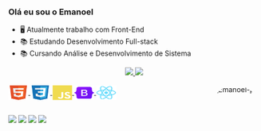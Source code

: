 ### Olá eu sou o Emanoel

- 🖥️ Atualmente trabalho com Front-End
- 📚 Estudando Desenvolvimento Full-stack
- 📚 Cursando Análise e Desenvolvimento de Sistema
<div align="center">
  <a href="https://github.com/emanoelprogbr">
  <img height="150em" src="https://github-readme-stats.vercel.app/api?username=emanoelprogbr&show_icons=true&theme=monokai&include_all_commits=true&count_private=true&"/>
  <img height="150em" src="https://github-readme-stats.vercel.app/api/top-langs/?username=emanoelprogbr&layout=compact&langs_count=7&theme=monokai"/>
</div>
<div style="display: inline_block"><br>
  <img align="center" alt="Emanoel-HTML" height="30" width="40" src="https://raw.githubusercontent.com/devicons/devicon/master/icons/html5/html5-original.svg">
  <img align="center" alt="Emanoel-CSS" height="30" width="40" src="https://raw.githubusercontent.com/devicons/devicon/master/icons/css3/css3-original.svg">
  <img align="center" alt="Emanoel-Js" height="30" width="40" src="https://raw.githubusercontent.com/devicons/devicon/master/icons/javascript/javascript-plain.svg">
  <img align="center" alt="Emanoel-Bootstrap" height="30" width="40" src="https://raw.githubusercontent.com/devicons/devicon/master/icons/bootstrap/bootstrap-original.svg">
  <img align="center" alt="Emanoel-React" height="30" width="40" src="https://raw.githubusercontent.com/devicons/devicon/master/icons/react/react-original.svg">
  <img align="right" alt="Emanoel-pic" height="170" style="border-radius:50px;" src="https://static.wikia.nocookie.net/kimetsu-no-yaiba/images/c/c2/Zenitsu_colored_body_3.png/revision/latest?cb=20200121221954?width=676&height=676">
</div>
  
  ##
  
  <div> 
  <a href="https://instagram.com/emanoelpk1" target="_blank"><img src="https://img.shields.io/badge/-Instagram-%23E4405F?style=for-the-badge&logo=instagram&logoColor=white" target="_blank"></a>
  <a href = "mailto:emanoel.ionah@gmail.com"><img src="https://img.shields.io/badge/Gmail-D14836?style=for-the-badge&logo=gmail&logoColor=white" target="_blank"></a>
  <a href="https://www.linkedin.com/in/emanoel-silva-prog/" target="_blank"><img src="https://img.shields.io/badge/-LinkedIn-%230077B5?style=for-the-badge&logo=linkedin&logoColor=white" target="_blank"></a> 
  <a href="https://twitter.com/emanoelpk1" target="_blank"><img src="https://img.shields.io/badge/Twitter-1DA1F2?style=for-the-badge&logo=twitter&logoColor=white" target="_blank"></a>   

  
 
</div>
